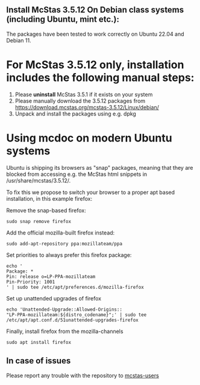 ## Install McStas 3.5.12 On Debian class systems (including Ubuntu, mint etc.):
The packages have been tested to work correctly on Ubuntu 22.04 and Debian 11.

# For McStas 3.5.12 only, installation includes the following manual steps:

1. Please **uninstall** McStas 3.5.1 if it exists on your system
2. Please manually download the 3.5.12 packages from https://download.mcstas.org/mcstas-3.5.12/Linux/debian/
3. Unpack and install the packages using e.g. dpkg

# Using mcdoc on modern Ubuntu systems
Ubuntu is shipping its browsers as "snap" packages, meaning that they
are blocked from accessing e.g. the McStas html snippets in
/usr/share/mcstas/3.5.12/.

To fix this we propose to switch your browser to a proper apt based
installation, in this example firefox:

Remove the snap-based firefox:
```
sudo snap remove firefox
```
Add the official mozilla-built firefox instead:
```
sudo add-apt-repository ppa:mozillateam/ppa
```
Set priorities to always prefer this firefox package:
```
echo '
Package: *
Pin: release o=LP-PPA-mozillateam
Pin-Priority: 1001
' | sudo tee /etc/apt/preferences.d/mozilla-firefox
```
Set up unattended upgrades of firefox
```
echo 'Unattended-Upgrade::Allowed-Origins::
"LP-PPA-mozillateam:${distro_codename}";' | sudo tee
/etc/apt/apt.conf.d/51unattended-upgrades-firefox
```
Finally, install firefox from the mozilla-channels
```
sudo apt install firefox
```

## In case of issues
Please report any trouble with the repository to [mcstas-users](mailto:mcstas-users@mcstas.org)


